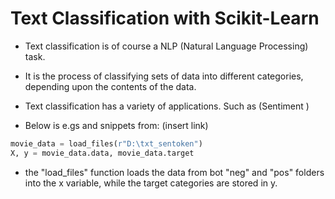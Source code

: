 # Text Classification with Scikit-Learn

- Text classification is of course a NLP (Natural Language Processing) task.

- It is the process of classifying sets of data into different categories, depending upon the contents of the data.

- Text classification has a variety of applications. Such as (Sentiment )

- Below is e.gs and snippets from: (insert link)

```python
movie_data = load_files(r"D:\txt_sentoken")
X, y = movie_data.data, movie_data.target
``` 

- the "load_files" function loads the data from bot "neg" and "pos" folders into the x variable, while the target categories are stored in y. 